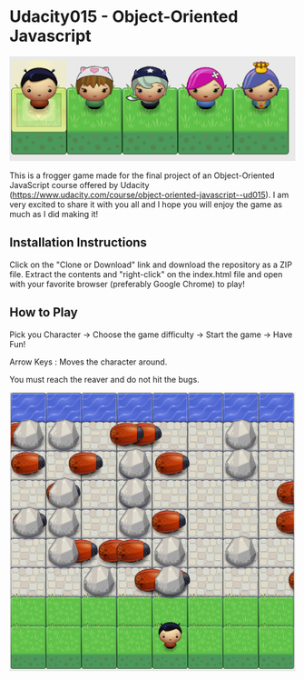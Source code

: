 Udacity015 - Object-Oriented Javascript
===============================

![Game Characters](/images/characters.png)

This is a frogger game made for the final project of an Object-Oriented JavaScript course offered by Udacity (https://www.udacity.com/course/object-oriented-javascript--ud015). I am very excited to share it with you all and I hope you will enjoy the game as much as I did making it!

## Installation Instructions

Click on the "Clone or Download" link and download the repository as a ZIP file. Extract the contents and "right-click" on the index.html file and open with your favorite browser (preferably Google Chrome) to play!

## How to Play

Pick you Character -> Choose the game difficulty -> Start the game -> Have Fun!

Arrow Keys : Moves the character around.

You must reach the reaver and do not hit the bugs.

![Game Board](/images/game.png)

